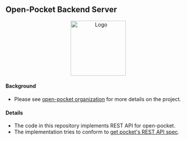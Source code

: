 ## Open-Pocket Backend Server


<p align="center">
  <img 
    src="https://github.com/user-attachments/assets/0e2c776b-0c7e-42e8-b8d7-b96279dbfdfd" 
    alt="Logo" 
    width="150" 
    height="150"
  />
</p>

#### Background

- Please see [open-pocket organization](https://github.com/open-pocket)
for more details on the project.


#### Details

- The code in this repository implements REST API for open-pocket.
- The implementation tries to conform to [get pocket's REST API
  spec](https://getpocket.com/developer/docs/overview).
